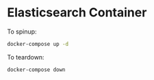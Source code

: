 # Elasticsearch Container

To spinup:
```bash
docker-compose up -d
```

To teardown:
```bash
docker-compose down
```
